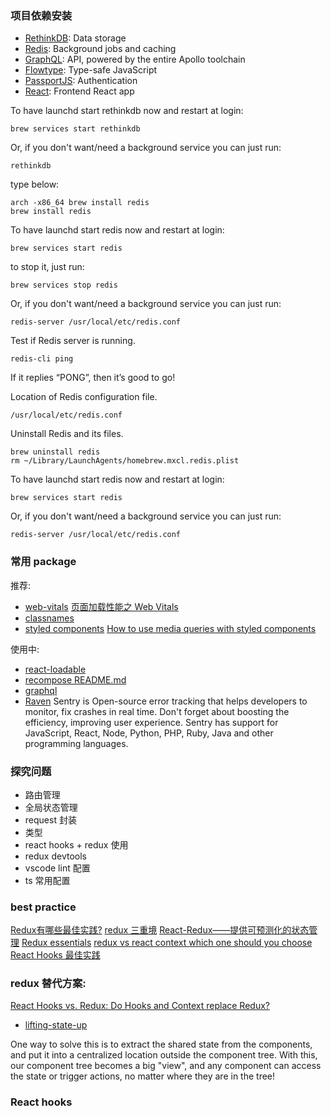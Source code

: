 ### 项目依赖安装
* [RethinkDB](https://rethinkdb.com/docs): Data storage
* [Redis](https://redis.js.org/): Background jobs and caching
* [GraphQL](https://graphql.org/graphql-js/): API, powered by the entire Apollo toolchain
* [Flowtype](https://flow.org/en/docs/getting-started/): Type-safe JavaScript
* [PassportJS](http://www.passportjs.org/): Authentication
* [React](https://reactjs.org/docs/getting-started.html): Frontend React app

To have launchd start rethinkdb now and restart at login:
```
brew services start rethinkdb
```

Or, if you don't want/need a background service you can just run:
```
rethinkdb
```

type below:
``` 
arch -x86_64 brew install redis
brew install redis
```

To have launchd start redis now and restart at login:

``` 
brew services start redis
```

to stop it, just run:

``` 
brew services stop redis
```

Or, if you don't want/need a background service you can just run:

``` 
redis-server /usr/local/etc/redis.conf
```

Test if Redis server is running.

``` 
redis-cli ping
```

If it replies “PONG”, then it’s good to go!

Location of Redis configuration file.

``` 
/usr/local/etc/redis.conf
```

Uninstall Redis and its files.

``` 
brew uninstall redis
rm ~/Library/LaunchAgents/homebrew.mxcl.redis.plist
```

To have launchd start redis now and restart at login:

```
brew services start redis
```

Or, if you don't want/need a background service you can just run:

```
redis-server /usr/local/etc/redis.conf
```

### 常用 package 
推荐:
- [web-vitals](https://github.com/GoogleChrome/web-vitals#readme)
  [页面加载性能之 Web Vitals](https://juejin.cn/post/6856768621138919432)
- [classnames](https://www.npmjs.com/package/classnames)
- [styled components](https://styled-components.com/docs/api)
  [How to use media queries with styled components](https://jsramblings.com/how-to-use-media-queries-with-styled-components/)

使用中:
- [react-loadable](https://github.com/jamiebuilds/react-loadable#readme)
- [recompose README.md](https://github.com/acdlite/recompose)
- [graphql](https://github.com/graphql/graphql-js)
- [Raven](https://github.com/getsentry/sentry-javascript)
  Sentry is Open-source error tracking that helps developers to monitor, fix crashes in real time. Don't forget about boosting the efficiency, improving user experience. Sentry has support for JavaScript, React, Node, Python, PHP, Ruby, Java and other programming languages.

### 探究问题

- 路由管理
- 全局状态管理
- request 封装
- 类型
- react hooks + redux 使用
- redux devtools
- vscode lint 配置
- ts 常用配置

### best practice

[Redux有哪些最佳实践?](https://www.zhihu.com/question/47995437)
[redux 三重境](https://juejin.cn/post/6844903475516588040)
[React-Redux——提供可预测化的状态管理](https://www.jianshu.com/p/ba4a9fbd2971)
[Redux essentials](https://redux.js.org/tutorials/essentials/part-1-overview-concepts)
[redux vs react context which one should you choose](https://dev.to/ibrahima92/redux-vs-react-context-which-one-should-you-choose-2hhh#:~:text=Redux%20is%20such%20a%20boilerplate,not%20increase%20your%20bundle%20size.)
[React Hooks 最佳实践](https://juejin.cn/post/6844904165500518414)

### redux 替代方案:

[React Hooks vs. Redux: Do Hooks and Context replace Redux?](https://blog.logrocket.com/use-hooks-and-context-not-react-and-redux/)
- [lifting-state-up](https://reactjs.org/docs/lifting-state-up.html)

One way to solve this is to extract the shared state from the components, and put it into a centralized location outside the component tree. With this, our component tree becomes a big "view", and any component can access the state or trigger actions, no matter where they are in the tree!

### React hooks